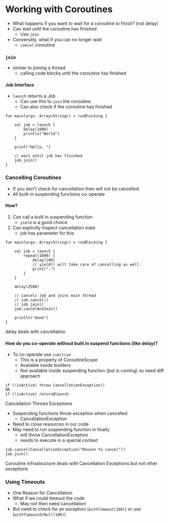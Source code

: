 # Working with Coroutines

* What happens if you want to wait for a coroutine to finish? (not delay)
* Can wait until the coroutine has finished
    * Use `join`
* Conversely, what if you can no longer wait
    * `cancel` coroutine

### `join`

* similar to joining a thread
    * calling code blocks until the coroutine has finished

#### Job Interface

* `launch` returns a Job
    * Can use this to `join` the coroutine
    * Can also check if the coroutine has finished

```
fun main(args: Array<String>) = runBlocking {
    
    val job = launch {
        delay(1000)
        println("World")
    }

    print("Hello, ")

    // wait until job has finished
    job.join()
}
```

### Cancelling Coroutines
* If you don't check for cancellation then will not be cancelled.
* All built-in suspending functions co-operate

#### How?
1. Can call a built in suspending function
    * `yield` is a good choice
2. Can explicitly inspect cancellation state
    * job has parameter for this
    
```
fun main(args: Array<String>) = runBlocking {
    
    val job = launch {
        repeat(1000) {
            delay(100)
            // yield() will take care of cancelling as well.
            print(".")
        }
    }

    delay(2500)

    // cancels job and joins main thread
    // job.cancel()
    // job.join()
    job.cancelAndJoin()

    println("done")
}
```

delay deals with cancellation

#### How do you co-operate without built in suspend functions (like delay)?

* To co-operate use `isActive`
    * This is a property of CoroutineScope
    * Available inside builders
    * Not available inside suspending function (but is coming) so need diff approach

```
if (!isActive) throw CancellationException()
OR
if (!isActive) return@launch
 ```

Cancellation Throws Exceptions
* Suspending functions throw exception when cancelled
    * CancellationException
* Need to close resources in our code
* May need to run suspending function in finally
    * will throw CancellationException
    * needs to execute in a special context

```
job.cancel(CancellationException("Reason to cancel"))
job.join()
```

Coroutine Infrastructure deals with Cancellation Exceptions but not other exceptions

### Using Timeouts

* One Reason for Cancellation
* What if we could timeout the code
    * May not then need cancellation
* But need to check for an exception (`withTimeout(100)`) or use (`withTimeoutOrNull(100)`)